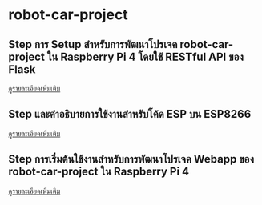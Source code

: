 # robot-car-project

## Step การ Setup สำหรับการพัฒนาโปรเจค robot-car-project ใน Raspberry Pi 4 โดยใช้ RESTful API ของ Flask
[ดูรายละเอียดเพิ่มเติม](/back-end/README.md)

## Step และคำอธิบายการใช้งานสำหรับโค้ด ESP บน ESP8266
[ดูรายละเอียดเพิ่มเติม](/esp-code/README.md)

## Step การเริ่มต้นใช้งานสำหรับการพัฒนาโปรเจค Webapp ของ robot-car-project ใน Raspberry Pi 4
[ดูรายละเอียดเพิ่มเติม](/robot-webapp/README.md)
